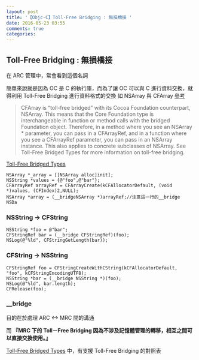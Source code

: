 ```yaml
---
layout: post
title: '【Objc-C】Toll-Free Bridging : 無損橋接 '
date: 2016-05-23 03:55
comments: true
categories: 
---
```

## Toll-Free Bridging : 無損橋接

在 ARC 管理中，常會看到這個名詞

簡單來說就是因為 OC 是 C 的執行庫，而為了讓 OC 可以與 C 進行資料交換，就得利用 Toll-Free Bridging 進行資料格式的交換
如 NSArray 與 CFArray [參考](https://developer.apple.com/library/ios/documentation/CoreFoundation/Reference/CFArrayRef/index.html#//apple_ref/c/tdef/CFArrayRef)

> CFArray is “toll-free bridged” with its Cocoa Foundation counterpart, NSArray. This means that the Core Foundation type is interchangeable in function or method calls with the bridged Foundation object. Therefore, in a method where you see an NSArray * parameter, you can pass in a CFArrayRef, and in a function where you see a CFArrayRef parameter, you can pass in an NSArray instance. This also applies to concrete subclasses of NSArray. See Toll-Free Bridged Types for more information on toll-free bridging.

[Toll-Free Bridged Types](https://developer.apple.com/library/ios/documentation/CoreFoundation/Conceptual/CFDesignConcepts/Articles/tollFreeBridgedTypes.html#//apple_ref/doc/uid/TP40010677)


```
NSArray *_array = [[NSArray alloc]init]; 
NSString *values = {@"foo",@"bar"}; 
CFArrayRef arrayRef = CFArrayCreate(kCFAllocatorDefault, (void *)values, (CFIndex)2,NULL); 
NSArray *array = (__bridgeNSArray *)arrayRef;//注意這一行的__bridge 
NSDa
```

### NSString -> CFString
```
NSString *foo = @"bar"; 
CFStringRef bar = (__bridge CFStringRef)(foo); 
NSLog(@"%ld", CFStringGetLength(bar));
```

### CFString -> NSString
```
CFStringRef foo = CFStringCreateWithCString(kCFAllocatorDefault, "foo", kCFStringEncodingUTF8); 
NSString *bar = (__bridge NSString *)(foo);
NSLog(@"%ld", bar.length); 
CFRelease(foo);
```

### __bridge
目的在於處理 ARC <-> MRC 間的溝通

而 **『MRC 下的 Toll－Free Bridging 因為不涉及記憶體管理的轉移，相互之間可以直接交換使用。』**

[Toll-Free Bridged Types](https://developer.apple.com/library/ios/documentation/CoreFoundation/Conceptual/CFDesignConcepts/Articles/tollFreeBridgedTypes.html#//apple_ref/doc/uid/TP40010677) 
中，有支援 Toll-Free Bridging 的對照表